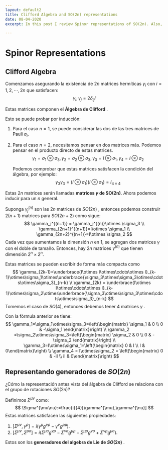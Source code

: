 ```yaml
---
layout: default2
title: Clifford Algebra and SO(2n) representations
date: 08-04-2020
excerpt: In this post I review Spinor representations of SO(2n). Also, we treat Clifford algebra generators and its connection with orthogonal groups.

---
```


# Spinor Representations

## Clifford Algebra

Comenzamos asegurando la existencia de $2n$  matrices hermíticas $\gamma_i$ con $i=1,2,\cdots,2n$ que satisfacen:
$$
{\gamma_i,\gamma_j}=2\delta_{ij}I
$$


Estas matrices componen el **Álgebra de Clifford** .

Esto se puede probar por inducción:

1. Para el caso $n=1$, se puede considerar las dos de las tres matrices de Pauli $\sigma_i$.

2. Para el caso $n=2$, necesitamos pensar en dos matrices más. Podemos pensar en el producto directo de estas matrices.
   $$
   \gamma_1=\sigma_1\otimes \sigma_3,\gamma_2=\sigma_2\otimes\sigma_3,\gamma_3=I\otimes\sigma_1,\gamma_4=I\otimes\sigma_2
   $$
   

   Podemos comprobar que estas matrices satisfacen la condición del álgebra, por ejemplo:
   $$
   \gamma_3\gamma_3=(I\otimes\sigma_1)(I\otimes\sigma_1)=I_{4\times 4}
   $$

Estas $2n$ matrices serán llamadas **matrices $\gamma$ de SO(2n)**. Ahora podemos inducir para un $n$ general.

Suponga $\gamma_j^{(n)}$ son las $2n$ matrices de $SO(2n)$ , entonces podemos construir $2(n+1)$ matrices para $SO(2n+2)$ como sigue:
$$
\gamma_j^{(n+1)} = \gamma_j^{(n)}\otimes \sigma_3 \\
\gamma_{2n+1}^{(n+1)}=I\otimes \sigma_1 \\
\gamma_{2n+2}^{(n+1)}=I\otimes \sigma_2
$$
Cada vez que aumentamos la dimensión $n$ en 1, se agregan dos matrices $\gamma$ con el doble de tamaño. Entonces, hay $2n$ matrices $\gamma^{(n)}$ que tienen dimensión $2^n\times 2^n$.

Estas matrices se pueden escribir de forma más compacta como
$$
\gamma_{2k-1}=\underbrace{I\otimes I\otimes\cdots\otimes I}_{k-1}\otimes\sigma_1\otimes\underbrace{\sigma_3\otimes\sigma_3\otimes\cdots\otimes\sigma_3}_{n-k} \\
\gamma_{2k} = \underbrace{I\otimes I\otimes\cdots\otimes I}_{k-1}\otimes\sigma_2\otimes\underbrace{\sigma_3\otimes\sigma_3\otimes\cdots\otimes\sigma_3}_{n-k}
$$
Tomemos el caso de $SO(4)$, entonces debemos tener 4 matrices $\gamma$ .

Con la fórmula anterior se tiene: 
$$
\gamma_1=\sigma_1\otimes\sigma_3=\left(\begin{matrix}
\sigma_1 & 0 \\
0 & -\sigma_1
\end{matrix}\right) \\
\gamma_2 =\sigma_2\otimes\sigma_3=\left(\begin{matrix}
\sigma_2 & 0 \\
0 & -\sigma_2
\end{matrix}\right) \\
\gamma_3=I\otimes\sigma_1=\left(\begin{matrix}
0 & I \\
I & 0\end{matrix}\right) \\
\gamma_4 = I\otimes\sigma_2 = \left(\begin{matrix}
0 & -iI \\
iI & 0\end{matrix}\right)
$$

## Representando generadores de $SO(2n)$

¿Cómo la representación antes vista del álgebra de Clifford se relaciona con el grupo de rotaciones $SO(2n)$?

Definimos $\Sigma^{\mu\nu}$ como: 
$$
\Sigma^{\mu\nu}:=\frac{i}{4}[\gamma^{\mu},\gamma^{\nu}]
$$
Estas matrices satisfacen las siguientes propiedades:

1. $[\Sigma^{\mu\nu},\gamma^{\rho}]=i(\gamma^\mu g^{\nu\rho}-\gamma^\nu g^{\rho\mu})$.
2. $[\Sigma^{\mu\nu},\Sigma^{\rho\sigma}]=i(\Sigma^{\mu\sigma}g^{\nu\rho}-\Sigma^{\nu\sigma}g^{\mu\rho}-\Sigma^{\mu\rho}g^{\nu\sigma}+\Sigma^{\nu\rho}g^{\mu\sigma})$.

Estos son los **generadores del algebra de Lie de $SO(2n)$** .



